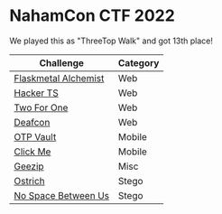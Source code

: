 # NahamCon CTF 2022

We played this as "ThreeTop Walk" and got 13th place!

| Challenge                                                                 | Category |
| ------------------------------------------------------------------------- | -------- |
| [Flaskmetal Alchemist](./)                                                | Web      |
| [ ](../securinets-ctf-quals-2022/planetsheet.md)[Hacker TS](hacker-ts.md) | Web      |
| [Two For One](two-for-one.md)                                             | Web      |
| [Deafcon](deafcon.md)                                                     | Web      |
| [OTP Vault](otp-vault.md)                                                 | Mobile   |
| [Click Me](click-me.md)                                                   | Mobile   |
| [Geezip](geezip.md)                                                       | Misc     |
| [Ostrich](ostrich.md)                                                     | Stego    |
| [No Space Between Us](no-space-between-us.md)                             | Stego    |
